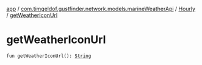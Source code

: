 [app](../../index.md) / [com.timgeldof.gustfinder.network.models.marineWeatherApi](../index.md) / [Hourly](index.md) / [getWeatherIconUrl](./get-weather-icon-url.md)

# getWeatherIconUrl

`fun getWeatherIconUrl(): `[`String`](https://kotlinlang.org/api/latest/jvm/stdlib/kotlin/-string/index.html)